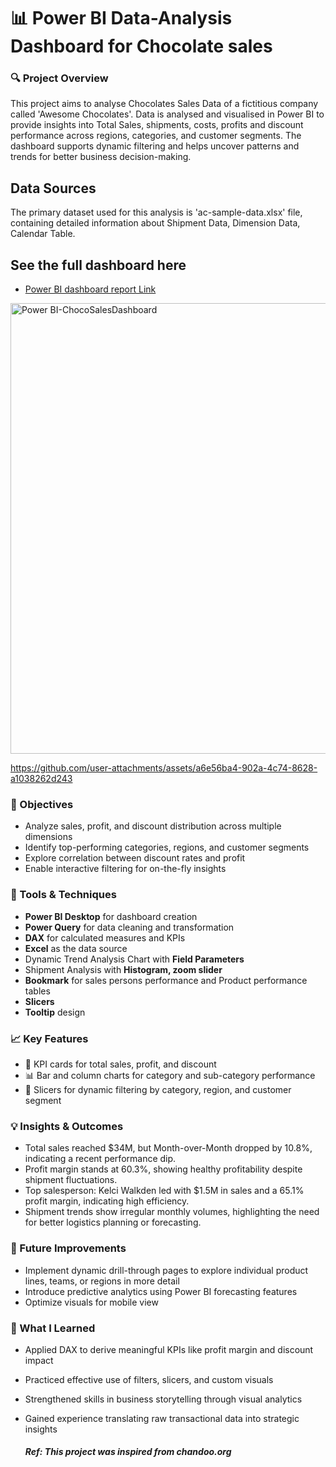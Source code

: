 # 📊 Power BI Data-Analysis Dashboard for Chocolate sales

### 🔍 Project Overview
This project aims to analyse Chocolates Sales Data of a fictitious company called 'Awesome Chocolates'. Data is analysed and visualised in Power BI to provide insights into Total Sales, shipments, costs, profits and discount performance across regions, categories, and customer segments. The dashboard supports dynamic filtering and helps uncover patterns and trends for better business decision-making.

## Data Sources
The primary dataset used for this analysis is 'ac-sample-data.xlsx' file, containing detailed information about Shipment Data, Dimension Data, Calendar Table.

## See the full dashboard here 
- [Power BI dashboard report Link](https://app.powerbi.com/reportEmbed?reportId=24f2ca7a-2c53-4962-8528-7716582411fb&autoAuth=true&ctid=d357daed-2125-4151-a317-783524ea6418)

<img width="721" alt="Power BI-ChocoSalesDashboard" src="https://github.com/user-attachments/assets/15d553f1-0962-4440-aee4-f042c090c441" />

https://github.com/user-attachments/assets/a6e56ba4-902a-4c74-8628-a1038262d243

### 🎯 Objectives
- Analyze sales, profit, and discount distribution across multiple dimensions  <br/>
- Identify top-performing categories, regions, and customer segments   <br/>
- Explore correlation between discount rates and profit  <br/>
- Enable interactive filtering for on-the-fly insights <br/>

### 🧩 Tools & Techniques
- **Power BI Desktop** for dashboard creation  <br/>
- **Power Query** for data cleaning and transformation   <br/>
- **DAX** for calculated measures and KPIs  <br/>
- **Excel** as the data source <br/>
- Dynamic Trend Analysis Chart with **Field Parameters** <br/>
- Shipment Analysis with **Histogram, zoom slider** <br/>
- **Bookmark** for sales persons performance and Product performance tables <br/>
- **Slicers** <br/>
- **Tooltip** design <br/>
  
### 📈 Key Features
- 📌 KPI cards for total sales, profit, and discount   <br/>
- 📊 Bar and column charts for category and sub-category performance    <br/>
- 🧭 Slicers for dynamic filtering by category, region, and customer segment <br/>

### 💡 Insights & Outcomes
- Total sales reached $34M, but Month-over-Month dropped by 10.8%, indicating a recent performance dip. <br/>
- Profit margin stands at 60.3%, showing healthy profitability despite shipment fluctuations. <br/>
- Top salesperson: Kelci Walkden led with $1.5M in sales and a 65.1% profit margin, indicating high efficiency. <br/>
- Shipment trends show irregular monthly volumes, highlighting the need for better logistics planning or forecasting. <br/>

### 🚀 Future Improvements
- Implement dynamic drill-through pages to explore individual product lines, teams, or regions in more detail <br/>
- Introduce predictive analytics using Power BI forecasting features   <br/>
- Optimize visuals for mobile view   <br/>

### 🧠 What I Learned
- Applied DAX to derive meaningful KPIs like profit margin and discount impact   <br/>
- Practiced effective use of filters, slicers, and custom visuals  <br/> 
- Strengthened skills in business storytelling through visual analytics   <br/>
- Gained experience translating raw transactional data into strategic insights <br/>


  ##### Ref: This project was inspired from chandoo.org
